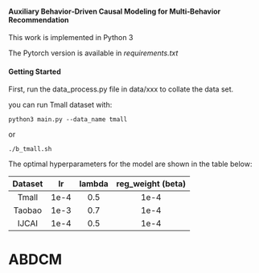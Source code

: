#### Auxiliary Behavior‑Driven Causal Modeling for Multi‑Behavior Recommendation

This work is implemented in Python 3

The Pytorch version is available in _requirements.txt_


#### Getting Started

First, run the data_process.py file in data/xxx to collate the data set.

you can run Tmall dataset with:

`python3 main.py --data_name tmall`

or

`./b_tmall.sh`

The optimal hyperparameters for the model are shown in the table below:

| Dataset |  lr  | lambda | reg_weight (beta) |
|:-------:|:----:|:------:|:-----------------:|
|  Tmall  | 1e-4 |  0.5   |       1e-4        |
| Taobao  | 1e-3 |  0.7   |       1e-4        |
|  IJCAI  | 1e-4 |  0.5   |       1e-4        |
# ABDCM

